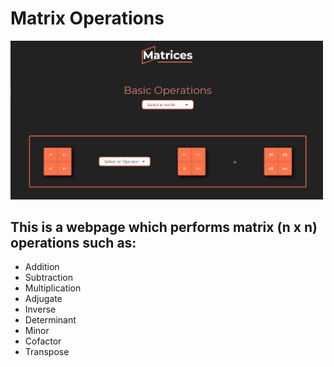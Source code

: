 # Matrix Operations

<img src="assets/Screenshot (487).png" width="500">

## This is a webpage which performs matrix (n x n) operations such as:
* Addition 
* Subtraction
* Multiplication
* Adjugate
* Inverse
* Determinant
* Minor
* Cofactor
* Transpose
